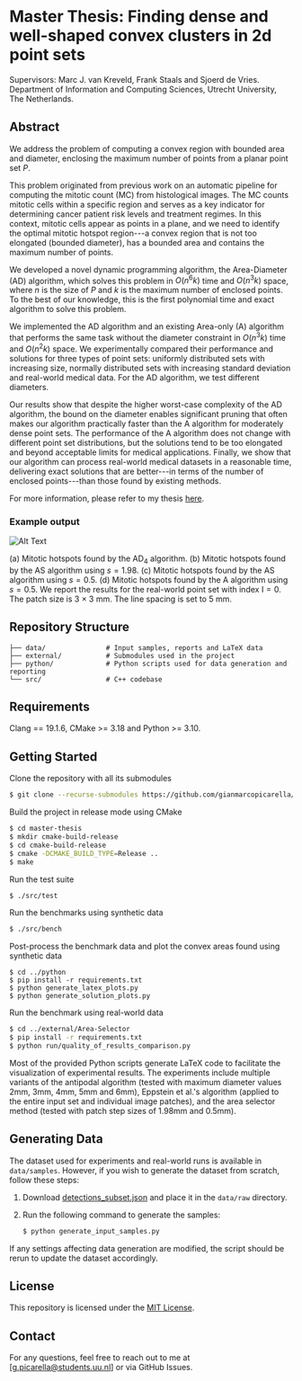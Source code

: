 # Master Thesis: Finding dense and well-shaped convex clusters in 2d point sets
Supervisors: Marc J. van Kreveld, Frank Staals and Sjoerd de Vries.
Department of Information and Computing Sciences, Utrecht University, The Netherlands.

## Abstract

We address the problem of computing a convex region with bounded area and diameter, enclosing the maximum number of points from a planar point set $P$.

This problem originated from previous work on an automatic pipeline for computing the mitotic count (MC) from histological images. The MC counts mitotic cells within a specific region and serves as a key indicator for determining cancer patient risk levels and treatment regimes. In this context, mitotic cells appear as points in a plane, and we need to identify the optimal mitotic hotspot region---a convex region that is not too elongated (bounded diameter), has a bounded area and contains the maximum number of points. 

We developed a novel dynamic programming algorithm, the Area-Diameter (AD) algorithm, which solves this problem in $O(n^6k)$ time and $O(n^3k)$ space, where $n$ is the size of $P$ and $k$ is the maximum number of enclosed points. To the best of our knowledge, this is the first polynomial time and exact algorithm to solve this problem.

We implemented the AD algorithm and an existing Area-only (A) algorithm that performs the same task without the diameter constraint in $O(n^3k)$ time and $O(n^2k)$ space. We experimentally compared their performance and solutions for three types of point sets: uniformly distributed sets with increasing size, normally distributed sets with increasing standard deviation and real-world medical data. For the AD algorithm, we test different diameters. 

Our results show that despite the higher worst-case complexity of the AD algorithm, the bound on the diameter enables significant pruning that often makes our algorithm practically faster than the A algorithm for moderately dense point sets. The performance of the A algorithm does not change with different point set distributions, but the solutions tend to be too elongated and beyond acceptable limits for medical applications. Finally, we show that our algorithm can process real-world medical datasets in a reasonable time, delivering exact solutions that are better---in terms of the number of enclosed points---than those found by existing methods.

For more information, please refer to my thesis [here](https://github.com/gianmarcopicarella/master-thesis/blob/main/data/picarella-master_thesis_v4.pdf).

### Example output
![Alt Text](https://raw.githubusercontent.com/gianmarcopicarella/master-thesis/refs/heads/main/data/example-areas.png)

(a) Mitotic hotspots found by the $\text{AD}_4$ algorithm. (b) Mitotic hotspots found by the AS algorithm using $s=1.98$. (c) Mitotic hotspots found by the AS algorithm using $s=0.5$. (d) Mitotic hotspots found by the A algorithm using $s=0.5$. We report the results for the real-world point set with index $\text{I}=0$. The patch size is $3$ $\times$ $3$ mm. The line spacing is set to $5$ $\text{mm}$.

## Repository Structure

```
├── data/               # Input samples, reports and LaTeX data
├── external/           # Submodules used in the project
├── python/             # Python scripts used for data generation and reporting
└── src/                # C++ codebase
```

## Requirements

Clang == 19.1.6, CMake >= 3.18 and Python >= 3.10.

## Getting Started

Clone the repository with all its submodules

```sh
$ git clone --recurse-submodules https://github.com/gianmarcopicarella/master-thesis.git
```

Build the project in release mode using CMake

```sh
$ cd master-thesis
$ mkdir cmake-build-release
$ cd cmake-build-release
$ cmake -DCMAKE_BUILD_TYPE=Release ..
$ make
```

Run the test suite

```sh
$ ./src/test
```

Run the benchmarks using synthetic data
```bash
$ ./src/bench
```

Post-process the benchmark data and plot the convex areas found using synthetic data

```
$ cd ../python
$ pip install -r requirements.txt
$ python generate_latex_plots.py
$ python generate_solution_plots.py
```

Run the benchmark using real-world data
```bash
$ cd ../external/Area-Selector
$ pip install -r requirements.txt
$ python run/quality_of_results_comparison.py
```

Most of the provided Python scripts generate LaTeX code to facilitate the visualization of experimental results. The experiments include multiple variants of the antipodal algorithm (tested with maximum diameter values 2mm, 3mm, 4mm, 5mm and 6mm), Eppstein et al.'s algorithm (applied to the entire input set and individual image patches), and the area selector method (tested with patch step sizes of 1.98mm and 0.5mm).

## Generating Data

The dataset used for experiments and real-world runs is available in `data/samples`. However, if you wish to generate the dataset from scratch, follow these steps:

1. Download [detections_subset.json](https://drive.google.com/file/d/1aHM7tw1oLBKeqv6VaCwpLoY8x4KPVu5i/view?usp=drive_link) and place it in the `data/raw` directory.
2. Run the following command to generate the samples:

   ```bash
   $ python generate_input_samples.py
   ```

If any settings affecting data generation are modified, the script should be rerun to update the dataset accordingly.

## License

This repository is licensed under the [MIT License](LICENSE).

## Contact

For any questions, feel free to reach out to me at [[g.picarella@students.uu.nl](mailto\:g.picarella@students.uu.nl)] or via GitHub Issues.

